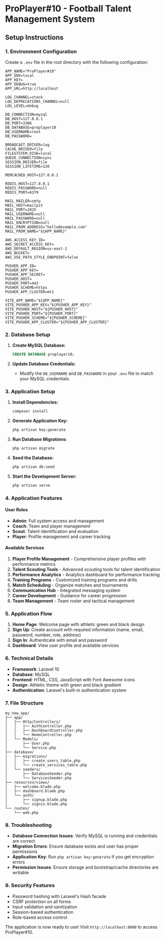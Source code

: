 # ProPlayer#10 - Football Talent Management System

## Setup Instructions

### 1. Environment Configuration

Create a `.env` file in the root directory with the following configuration:

```env
APP_NAME="ProPlayer#10"
APP_ENV=local
APP_KEY=
APP_DEBUG=true
APP_URL=http://localhost

LOG_CHANNEL=stack
LOG_DEPRECATIONS_CHANNEL=null
LOG_LEVEL=debug

DB_CONNECTION=mysql
DB_HOST=127.0.0.1
DB_PORT=3306
DB_DATABASE=proplayer10
DB_USERNAME=root
DB_PASSWORD=

BROADCAST_DRIVER=log
CACHE_DRIVER=file
FILESYSTEM_DISK=local
QUEUE_CONNECTION=sync
SESSION_DRIVER=file
SESSION_LIFETIME=120

MEMCACHED_HOST=127.0.0.1

REDIS_HOST=127.0.0.1
REDIS_PASSWORD=null
REDIS_PORT=6379

MAIL_MAILER=smtp
MAIL_HOST=mailpit
MAIL_PORT=1025
MAIL_USERNAME=null
MAIL_PASSWORD=null
MAIL_ENCRYPTION=null
MAIL_FROM_ADDRESS="hello@example.com"
MAIL_FROM_NAME="${APP_NAME}"

AWS_ACCESS_KEY_ID=
AWS_SECRET_ACCESS_KEY=
AWS_DEFAULT_REGION=us-east-1
AWS_BUCKET=
AWS_USE_PATH_STYLE_ENDPOINT=false

PUSHER_APP_ID=
PUSHER_APP_KEY=
PUSHER_APP_SECRET=
PUSHER_HOST=
PUSHER_PORT=443
PUSHER_SCHEME=https
PUSHER_APP_CLUSTER=mt1

VITE_APP_NAME="${APP_NAME}"
VITE_PUSHER_APP_KEY="${PUSHER_APP_KEY}"
VITE_PUSHER_HOST="${PUSHER_HOST}"
VITE_PUSHER_PORT="${PUSHER_PORT}"
VITE_PUSHER_SCHEME="${PUSHER_SCHEME}"
VITE_PUSHER_APP_CLUSTER="${PUSHER_APP_CLUSTER}"
```

### 2. Database Setup

1. **Create MySQL Database:**
   ```sql
   CREATE DATABASE proplayer10;
   ```

2. **Update Database Credentials:**
   - Modify the `DB_USERNAME` and `DB_PASSWORD` in your `.env` file to match your MySQL credentials.

### 3. Application Setup

1. **Install Dependencies:**
   ```bash
   composer install
   ```

2. **Generate Application Key:**
   ```bash
   php artisan key:generate
   ```

3. **Run Database Migrations:**
   ```bash
   php artisan migrate
   ```

4. **Seed the Database:**
   ```bash
   php artisan db:seed
   ```

5. **Start the Development Server:**
   ```bash
   php artisan serve
   ```

### 4. Application Features

#### User Roles
- **Admin**: Full system access and management
- **Coach**: Team and player management
- **Scout**: Talent identification and evaluation
- **Player**: Profile management and career tracking

#### Available Services
1. **Player Profile Management** - Comprehensive player profiles with performance metrics
2. **Talent Scouting Tools** - Advanced scouting tools for talent identification
3. **Performance Analytics** - Analytics dashboard for performance tracking
4. **Training Programs** - Customized training programs and drills
5. **Match Scheduling** - Organize matches and tournaments
6. **Communication Hub** - Integrated messaging system
7. **Career Development** - Guidance for career progression
8. **Team Management** - Team roster and tactical management

### 5. Application Flow

1. **Home Page**: Welcome page with athletic green and black design
2. **Sign Up**: Create account with required information (name, email, password, number, role, address)
3. **Sign In**: Authenticate with email and password
4. **Dashboard**: View user profile and available services

### 6. Technical Details

- **Framework**: Laravel 10
- **Database**: MySQL
- **Frontend**: HTML, CSS, JavaScript with Font Awesome icons
- **Design**: Athletic theme with green and black gradient
- **Authentication**: Laravel's built-in authentication system

### 7. File Structure

```
my_new_app/
├── app/
│   ├── Http/Controllers/
│   │   ├── AuthController.php
│   │   ├── DashboardController.php
│   │   └── HomeController.php
│   └── Models/
│       ├── User.php
│       └── Service.php
├── database/
│   ├── migrations/
│   │   ├── create_users_table.php
│   │   └── create_services_table.php
│   └── seeders/
│       ├── DatabaseSeeder.php
│       └── ServicesSeeder.php
├── resources/views/
│   ├── welcome.blade.php
│   ├── dashboard.blade.php
│   └── auth/
│       ├── signup.blade.php
│       └── signin.blade.php
└── routes/
    └── web.php
```

### 8. Troubleshooting

- **Database Connection Issues**: Verify MySQL is running and credentials are correct
- **Migration Errors**: Ensure database exists and user has proper permissions
- **Application Key**: Run `php artisan key:generate` if you get encryption errors
- **Permission Issues**: Ensure storage and bootstrap/cache directories are writable

### 9. Security Features

- Password hashing with Laravel's Hash facade
- CSRF protection on all forms
- Input validation and sanitization
- Session-based authentication
- Role-based access control

The application is now ready to use! Visit `http://localhost:8000` to access ProPlayer#10. 